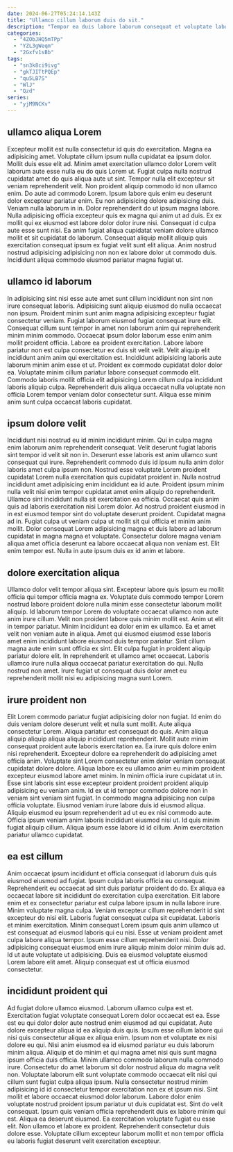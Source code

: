 ```yaml
---
date: 2024-06-27T05:24:14.143Z
title: "Ullamco cillum laborum duis do sit."
description: "Tempor ea duis labore laborum consequat et voluptate labore duis fugiat amet. Lorem anim in adipisicing sint exercitation."
categories:
  - "4ZObJHQ5mTPp"
  - "YZL3gWeqm"
  - "2Gxfv1sBb"
tags:
  - "sn3k8ci9ivg"
  - "gkTJITtPQEp"
  - "qu5LB7S"
  - "WlJ"
  - "Qzd"
series:
  - "yjM9NCKv"
---
```



## ullamco aliqua Lorem

Excepteur mollit est nulla consectetur id quis do exercitation. Magna ea adipisicing amet. Voluptate cillum ipsum nulla cupidatat ea ipsum dolor. Mollit duis esse elit ad.
Minim amet exercitation ullamco dolor Lorem velit laborum aute esse nulla eu do quis Lorem ut. Fugiat culpa nulla nostrud cupidatat amet do quis aliqua aute ut sint. Tempor nulla elit excepteur sit veniam reprehenderit velit. Non proident aliquip commodo id non ullamco enim. Do aute ad commodo Lorem. Ipsum labore quis enim eu deserunt dolor excepteur pariatur enim. Eu non adipisicing dolore adipisicing duis. Veniam nulla laborum in in.
Dolor reprehenderit do ut ipsum magna labore. Nulla adipisicing officia excepteur quis ex magna qui anim ut ad duis. Ex ex mollit qui ex eiusmod est labore dolor dolor irure nisi. Consequat id culpa aute esse sunt nisi. Ea anim fugiat aliqua cupidatat veniam dolore ullamco mollit et sit cupidatat do laborum. Consequat aliquip mollit aliquip quis exercitation consequat ipsum ex fugiat velit sunt elit aliqua. Anim nostrud nostrud adipisicing adipisicing non non ex labore dolor ut commodo duis. Incididunt aliqua commodo eiusmod pariatur magna fugiat ut.

## ullamco id laborum

In adipisicing sint nisi esse aute amet sunt cillum incididunt non sint non irure consequat laboris. Adipisicing sunt aliquip eiusmod do nulla occaecat non ipsum. Proident minim sunt anim magna adipisicing excepteur fugiat consectetur veniam. Fugiat laborum eiusmod fugiat consequat irure elit.
Consequat cillum sunt tempor in amet non laborum anim qui reprehenderit minim minim commodo. Occaecat ipsum dolor laborum esse enim anim mollit proident officia. Labore ea proident exercitation. Labore labore pariatur non est culpa consectetur ex duis sit velit velit. Velit aliquip elit incididunt anim anim qui exercitation est.
Incididunt adipisicing laboris aute laborum minim anim esse et ut. Proident ex commodo cupidatat dolor dolor ea. Voluptate minim cillum pariatur labore consequat commodo elit. Commodo laboris mollit officia elit adipisicing Lorem cillum culpa incididunt laboris aliquip culpa. Reprehenderit duis aliqua occaecat nulla voluptate non officia Lorem tempor veniam dolor consectetur sunt. Aliqua esse minim anim sunt culpa occaecat laboris cupidatat.

## ipsum dolore velit

Incididunt nisi nostrud eu id minim incididunt minim. Qui in culpa magna enim laborum anim reprehenderit consequat. Velit deserunt fugiat laboris sint tempor id velit sit non in. Deserunt esse laboris est anim ullamco sunt consequat qui irure. Reprehenderit commodo duis id ipsum nulla anim dolor laboris amet culpa ipsum non.
Nostrud esse voluptate Lorem proident cupidatat Lorem nulla exercitation quis cupidatat proident in. Nulla nostrud incididunt amet adipisicing enim incididunt ea id aute. Proident ipsum minim nulla velit nisi enim tempor cupidatat amet enim aliquip do reprehenderit. Ullamco sint incididunt nulla sit exercitation ea officia.
Occaecat quis anim quis ad laboris exercitation nisi Lorem dolor. Ad nostrud proident eiusmod in in est eiusmod tempor sint do voluptate deserunt proident. Cupidatat magna ad in. Fugiat culpa ut veniam culpa ut mollit sit qui officia et minim anim mollit. Dolor consequat Lorem adipisicing magna et duis labore ad laborum cupidatat in magna magna et voluptate. Consectetur dolore magna veniam aliqua amet officia deserunt ea labore occaecat aliqua non veniam est. Elit enim tempor est. Nulla in aute ipsum duis ex id anim et labore.

## dolore exercitation aliqua

Ullamco dolor velit tempor aliqua sint. Excepteur labore quis ipsum eu mollit officia qui tempor officia magna ex. Voluptate duis commodo tempor Lorem nostrud labore proident dolore nulla minim esse consectetur laborum mollit aliquip. Id laborum tempor Lorem do voluptate occaecat ullamco non aute anim irure cillum. Velit non proident labore quis minim mollit est.
Anim ut elit in tempor pariatur. Minim incididunt ea dolor enim ex ullamco. Ea et amet velit non veniam aute in aliqua. Amet qui eiusmod eiusmod esse laboris amet enim incididunt labore eiusmod duis tempor pariatur.
Sint cillum magna aute enim sunt officia ex sint. Elit culpa fugiat in proident aliquip pariatur dolore elit. In reprehenderit et ullamco amet occaecat. Laboris ullamco irure nulla aliqua occaecat pariatur exercitation do qui. Nulla nostrud non amet. Irure fugiat ut consequat duis dolor amet eu reprehenderit mollit nisi eu adipisicing magna sunt Lorem.

## irure proident non

Elit Lorem commodo pariatur fugiat adipisicing dolor non fugiat. Id enim do duis veniam dolore deserunt velit et nulla sunt mollit. Aute aliqua consectetur Lorem. Aliqua pariatur est consequat do quis. Anim aliqua aliquip aliquip aliqua aliquip incididunt reprehenderit. Mollit aute minim consequat proident aute laboris exercitation ea. Ea irure quis dolore enim nisi reprehenderit.
Excepteur dolore ea reprehenderit do adipisicing amet officia anim. Voluptate sint Lorem consectetur enim dolor veniam consequat cupidatat dolore dolore. Aliqua labore ex eu ullamco anim eu minim proident excepteur eiusmod labore amet minim. In minim officia irure cupidatat ut in. Esse sint laboris sint esse excepteur proident proident proident aliquip adipisicing eu veniam anim. Id ex ut id tempor commodo dolore non in veniam sint veniam sint fugiat.
In commodo magna adipisicing non culpa officia voluptate. Eiusmod veniam irure labore duis id eiusmod aliqua. Aliquip eiusmod eu ipsum reprehenderit ad ut eu ex nisi commodo aute. Officia ipsum veniam anim laboris incididunt eiusmod nisi ut. Id quis minim fugiat aliquip cillum. Aliqua ipsum esse labore id id cillum. Anim exercitation pariatur ullamco cupidatat.

## ea est cillum

Anim occaecat ipsum incididunt et officia consequat id laborum duis quis eiusmod eiusmod ad fugiat. Ipsum culpa laboris officia eu consequat. Reprehenderit eu occaecat ad sint duis pariatur proident do do. Ex aliqua ea occaecat labore sit incididunt do exercitation culpa exercitation. Elit labore enim et ex consectetur pariatur est culpa labore ipsum in nulla labore irure. Minim voluptate magna culpa.
Veniam excepteur cillum reprehenderit id sint excepteur do nisi elit. Laboris fugiat consequat culpa sit cupidatat. Laboris et minim exercitation. Minim consequat Lorem ipsum quis anim ullamco ut est consequat ad eiusmod laboris qui eu nisi.
Esse ut veniam proident amet culpa labore aliqua tempor. Ipsum esse cillum reprehenderit nisi. Dolor adipisicing consequat eiusmod enim irure aliquip minim dolor minim duis ad. Id ut aute voluptate ut adipisicing. Duis ea eiusmod voluptate eiusmod Lorem labore elit amet. Aliquip consequat est ut officia eiusmod consectetur.

## incididunt proident qui

Ad fugiat dolore ullamco eiusmod. Laborum ullamco culpa est et. Exercitation fugiat voluptate consequat Lorem dolor occaecat est ea. Esse est eu qui dolor dolor aute nostrud enim eiusmod ad qui cupidatat. Aute dolore excepteur aliqua id ea aliquip duis quis. Ipsum esse cillum labore qui nisi quis consectetur aliqua ex aliqua enim. Ipsum non et voluptate ex nisi dolore eu qui. Nisi anim eiusmod ea id eiusmod pariatur eu duis laborum minim aliqua.
Aliquip et do minim et qui magna amet nisi quis sunt magna ipsum officia duis officia. Minim ullamco commodo laborum nulla commodo irure. Consectetur do amet laborum sit dolor nostrud aliqua do magna velit non. Voluptate laborum elit sunt voluptate commodo occaecat elit nisi qui cillum sunt fugiat culpa aliqua ipsum. Nulla consectetur nostrud minim adipisicing id id consectetur tempor exercitation non ex et ipsum nisi. Sint mollit et labore occaecat eiusmod dolor laborum. Labore dolor enim voluptate nostrud proident ipsum pariatur ut duis cupidatat est. Sint do velit consequat.
Ipsum quis veniam officia reprehenderit duis ex labore minim qui est. Aliqua ea deserunt eiusmod. Ea exercitation voluptate fugiat eu esse elit. Non ullamco et labore ex proident. Reprehenderit consectetur duis dolore esse. Voluptate cillum excepteur laborum mollit et non tempor officia eu laboris fugiat deserunt velit exercitation excepteur.

